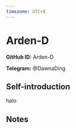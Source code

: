 ```yaml
---
timezone: UTC+8
---
```


# Arden-D

**GitHub ID:** Arden-D

**Telegram:** @DawnaDing

## Self-introduction

halo

## Notes

<!-- Content_START -->


<!-- Content_END -->
